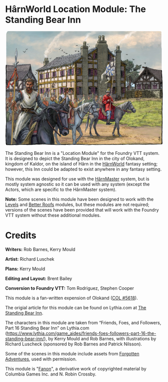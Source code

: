 # HârnWorld Location Module: The Standing Bear Inn

![Standing Bear Inn](assets/images/standing-bear-inn.webp)

The Standing Bear Inn is a "Location Module" for the Foundry VTT system. It is designed to depict the Standing Bear Inn in the city of Olokand, kingdom of Kaldor, on the island of Hârn in the [HârnWorld](https://columbiagames.com/harnworld/) fantasy setting; however, this Inn could be adapted to exist anywhere in any fantasy setting.

This module was designed for use with the [HârnMaster](https://foundryvtt.com/packages/hm3) system, but is mostly system agnostic so it can be used with any system (except the Actors, which are specific to the HârnMaster system).

**Note:** Some scenes in this module have been designed to work with the [Levels](https://foundryvtt.com/packages/levels) and [Better Roofs](https://foundryvtt.com/packages/betterroofs) modules, but these modules are not required; versions of the scenes have been provided that will work with the Foundry VTT system without these additional modules.

# Credits

**Writers:** Rob Barnes, Kerry Mould

**Artist:** Richard Luschek

**Plans:** Kerry Mould

**Editing and Layout:** Brent Bailey

**Conversion to Foundry VTT:** Tom Rodriguez, Stephen Cooper

This module is a fan-written expension of Olokand ([COL #5618](https://secure.columbiagames.com/product/5618-PDF)). 

The origial article for this module can be found on Lythia.com at [The Standing Bear Inn](https://www.lythia.com/harnworld/guilds-trade/the-standing-bear-inn/).

The characters in this module are taken from “Friends, Foes, and Followers, Part 16 Standing Bear Inn” on Lythia.com (https://www.lythia.com/game_aides/friends-foes-followers-part-16-the-standing-bear-inn/), by Kerry Mould and Rob Barnes, with illustrations by Richard Luscheck (sponsored by Rob Barnes and Patrick Nilsson).

Some of the scenes in this module include assets from [Forgotten Adventures](https://www.forgotten-adventures.net/), used with permission.

This module is "[Fanon](https://www.lythia.com/about/publishing-fan-written-material/)", a derivative work of copyrighted material by Columbia Games Inc. and N. Robin Crossby.
